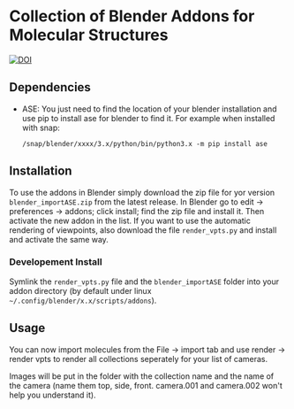 # Collection of Blender Addons for Molecular Structures

[![DOI](https://zenodo.org/badge/DOI/10.5281/zenodo.10776696.svg)](https://doi.org/10.5281/zenodo.10776696)

## Dependencies
* ASE: You just need to find the location of your blender installation and use pip to install ase for blender to find it. For example when installed with snap:

  `/snap/blender/xxxx/3.x/python/bin/python3.x -m pip install ase`

## Installation
To use the addons in Blender simply download the zip file for yor version `blender_importASE.zip` from the latest release. In Blender go to edit -> preferences -> addons; click install; find the zip file and install it. Then activate the new addon in the list. If you want to use the automatic rendering of viewpoints, also download the file `render_vpts.py` and install and activate the same way.

### Developement Install
Symlink the `render_vpts.py` file and the `blender_importASE` folder into your addon directory (by default under linux `~/.config/blender/x.x/scripts/addons`).

## Usage

You can now import molecules from the File -> import tab and use render -> render vpts to render all collections seperately for your list of cameras.

Images will be put in the folder with the collection name and the name of the camera (name them top, side, front. camera.001 and camera.002 won't help you understand it).
 
